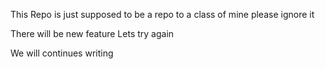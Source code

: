 This Repo is just supposed to be a repo to a class of mine please ignore it


There will be new feature
Lets try again

We will continues writing